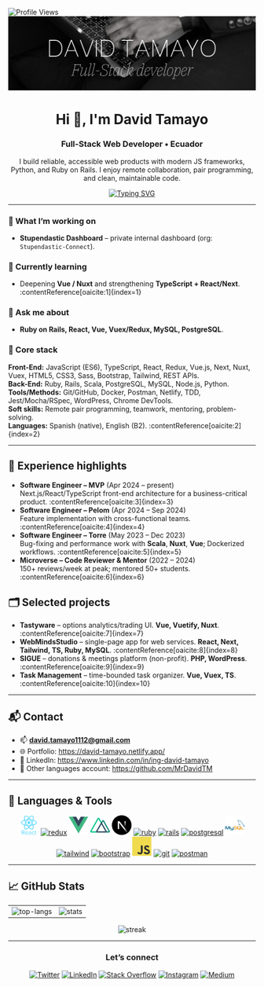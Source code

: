 <p align="left">
  <img src="https://komarev.com/ghpvc/?username=ingdavidtm&label=Profile%20views&color=0e75b6&style=flat-square" alt="Profile Views">
  <img src="./banner.png" alt="Banner">
</p>

<h1 align="center">Hi 👋, I'm David Tamayo</h1>
<h3 align="center">Full-Stack Web Developer • Ecuador</h3>

<p align="center">
  I build reliable, accessible web products with modern JS frameworks, Python, and Ruby on Rails.
  I enjoy remote collaboration, pair programming, and clean, maintainable code.
</p>

<div align="center">
  <a href="https://git.io/typing-svg">
    <img src="https://readme-typing-svg.herokuapp.com?font=Fira+Code&size=40&pause=1100&color=53A718&center=true&vCenter=true&width=520&lines=%22Hello%2C+World!%22" alt="Typing SVG">
  </a>
</div>

---

### 🔭 What I’m working on
- **Stupendastic Dashboard** – private internal dashboard (org: `Stupendastic-Connect`).

### 🌱 Currently learning
- Deepening **Vue / Nuxt** and strengthening **TypeScript + React/Next**. :contentReference[oaicite:1]{index=1}

### 💬 Ask me about
- **Ruby on Rails, React, Vue, Vuex/Redux, MySQL, PostgreSQL**.

### 🧰 Core stack
**Front-End:** JavaScript (ES6), TypeScript, React, Redux, Vue.js, Next, Nuxt, Vuex, HTML5, CSS3, Sass, Bootstrap, Tailwind, REST APIs.  
**Back-End:** Ruby, Rails, Scala, PostgreSQL, MySQL, Node.js, Python.  
**Tools/Methods:** Git/GitHub, Docker, Postman, Netlify, TDD, Jest/Mocha/RSpec, WordPress, Chrome DevTools.  
**Soft skills:** Remote pair programming, teamwork, mentoring, problem-solving.  
**Languages:** Spanish (native), English (B2). :contentReference[oaicite:2]{index=2}

---

## 🧩 Experience highlights
- **Software Engineer – MVP** (Apr 2024 – present)  
  Next.js/React/TypeScript front-end architecture for a business-critical product. :contentReference[oaicite:3]{index=3}
- **Software Engineer – Pelom** (Apr 2024 – Sep 2024)  
  Feature implementation with cross-functional teams. :contentReference[oaicite:4]{index=4}
- **Software Engineer – Torre** (May 2023 – Dec 2023)  
  Bug-fixing and performance work with **Scala**, **Nuxt**, **Vue**; Dockerized workflows. :contentReference[oaicite:5]{index=5}
- **Microverse – Code Reviewer & Mentor** (2022 – 2024)  
  150+ reviews/week at peak; mentored 50+ students. :contentReference[oaicite:6]{index=6}

## 🗂️ Selected projects
- **Tastyware** – options analytics/trading UI. **Vue, Vuetify, Nuxt**. :contentReference[oaicite:7]{index=7}  
- **WebMindsStudio** – single-page app for web services. **React, Next, Tailwind, TS, Ruby, MySQL**. :contentReference[oaicite:8]{index=8}  
- **SIGUE** – donations & meetings platform (non-profit). **PHP, WordPress**. :contentReference[oaicite:9]{index=9}  
- **Task Management** – time-bounded task organizer. **Vue, Vuex, TS**. :contentReference[oaicite:10]{index=10}

---

## 📬 Contact
- 📫 **david.tamayo1112@gmail.com**  
- 🌐 Portfolio: https://david-tamayo.netlify.app/  
- 💼 LinkedIn: https://www.linkedin.com/in/ing-david-tamayo  
- 🔮 Other languages account: https://github.com/MrDavidTM

---

## 🧰 Languages & Tools
<p align="center">
  <a href="https://reactjs.org/"><img src="https://github.com/devicons/devicon/blob/master/icons/react/react-original-wordmark.svg" alt="react" width="40" height="40"/></a>
  <a href="https://redux.js.org/"><img src="https://d33wubrfki0l68.cloudfront.net/0834d0215db51e91525a25acf97433051f280f2f/c30f5/img/redux.svg" alt="redux" width="40" height="40"/></a>
  <a href="https://vuejs.org/"><img src="https://raw.githubusercontent.com/devicons/devicon/master/icons/vuejs/vuejs-original.svg" alt="vue" width="40" height="40"/></a>
  <a href="https://nuxt.com/"><img src="https://raw.githubusercontent.com/devicons/devicon/master/icons/nuxtjs/nuxtjs-original.svg" alt="nuxt" width="40" height="40"/></a>
  <a href="https://nextjs.org/"><img src="https://raw.githubusercontent.com/devicons/devicon/master/icons/nextjs/nextjs-original.svg" alt="next" width="40" height="40"/></a>
  <a href="https://www.ruby-lang.org/en/"><img src="https://www.vectorlogo.zone/logos/ruby-lang/ruby-lang-icon.svg" alt="ruby" width="40" height="40"/></a>
  <a href="https://rubyonrails.org/"><img src="https://www.logo.wine/a/logo/Ruby_on_Rails/Ruby_on_Rails-Logo.wine.svg" alt="rails" width="40" height="40"/></a>
  <a href="https://www.postgresql.org/"><img src="https://www.vectorlogo.zone/logos/postgresql/postgresql-icon.svg" alt="postgresql" width="40" height="40"/></a>
  <a href="https://www.mysql.com/"><img src="https://github.com/devicons/devicon/blob/master/icons/mysql/mysql-original-wordmark.svg" alt="mysql" width="40" height="40"/></a>
  <a href="https://tailwindcss.com/"><img src="https://www.vectorlogo.zone/logos/tailwindcss/tailwindcss-icon.svg" alt="tailwind" width="40" height="40"/></a>
  <a href="https://getbootstrap.com"><img src="https://brandslogos.com/wp-content/uploads/images/bootstrap-logo.png" alt="bootstrap" width="40" height="40"/></a>
  <a href="https://developer.mozilla.org/en-US/docs/Web/JavaScript"><img src="https://raw.githubusercontent.com/devicons/devicon/master/icons/javascript/javascript-original.svg" alt="js" width="40" height="40"/></a>
  <a href="https://git-scm.com/"><img src="https://www.vectorlogo.zone/logos/git-scm/git-scm-icon.svg" alt="git" width="40" height="40"/></a>
  <a href="https://postman.com"><img src="https://www.vectorlogo.zone/logos/getpostman/getpostman-icon.svg" alt="postman" width="40" height="40"/></a>
</p>

---

## 📈 GitHub Stats
<table width="100%" align="center">
  <tr>
    <td>
      <img align="center" height="190em" src="https://github-readme-stats.vercel.app/api/top-langs?username=ingdavidtm&show_icons=true&locale=en&theme=tokyonight&hide_border=true" alt="top-langs" />
    </td>
    <td>
      <img align="center" height="190em" src="https://github-readme-stats.vercel.app/api?username=ingdavidtm&show_icons=true&locale=en&theme=tokyonight&hide_border=true" alt="stats" />
    </td>
  </tr>
</table>

<p align="center">
  <img align="center" src="https://github-readme-streak-stats.herokuapp.com/?user=IngDavidTM&theme=tokyonight&hide_border=true" alt="streak" />
</p>

---

<h3 align="center">Let’s connect</h3>
<p align="center">
  <a href="https://twitter.com/david5tm"><img src="https://github.com/gauravghongde/social-icons/blob/master/SVG/Color/Twitter.svg" alt="Twitter" height="42" width="42"></a>
  <a href="https://www.linkedin.com/in/ing-david-tamayo/"><img src="https://github.com/gauravghongde/social-icons/blob/master/SVG/Color/LinkedIN.svg" alt="LinkedIn" height="42" width="42"></a>
  <a href="https://stackoverflow.com/users/20215198/david-tamayo"><img src="https://github.com/gauravghongde/social-icons/blob/master/SVG/Color/Stackoverflow.svg" alt="Stack Overflow" height="42" width="42"></a>
  <a href="https://www.instagram.com/davitam123/"><img src="https://github.com/gauravghongde/social-icons/blob/master/SVG/Color/Instagram.svg" alt="Instagram" height="42" width="42"></a>
  <a href="https://medium.com/@david.tamayo1112"><img src="https://github.com/gauravghongde/social-icons/blob/master/SVG/Color/Medium.svg" alt="Medium" height="42" width="42"></a>
</p>

